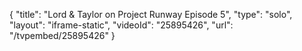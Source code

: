 {
    "title": "Lord & Taylor on Project Runway Episode 5",
    "type": "solo",
    "layout": "iframe-static",
    "videoId": "25895426",
    "url": "\/tvpembed\/25895426"
}